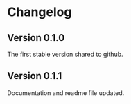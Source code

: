 # Changelog

## Version 0.1.0

The first stable version shared to github.

## Version 0.1.1

Documentation and readme file updated.
